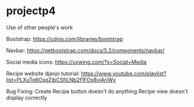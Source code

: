 # projectp4

Use of other people's work

Bootstrap:
https://cdnjs.com/libraries/bootstrap

Navbar:
https://getbootstrap.com/docs/5.2/components/navbar/

Social media icons:
https://uxwing.com/?s=Social+Media

Recipe website djanjo tutorial:
https://www.youtube.com/playlist?list=PLXuTq6OsqZjbCSfiLNb2f1FOs8viArjWy


Bug Fixing:
Create Recipe button doesn't do anything
Recipe view doesn't display correctly


